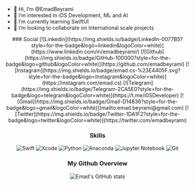 - 👋 Hi, I’m @EmadBeyrami
- 👀 I’m interested in iOS Development, ML and AI
- 🌱 I’m currently learning SwiftUI
- 💞️ I’m looking to collaborate on International scale projects
<center>
### Social
[![Linkedin](https://img.shields.io/badge/LinkedIn-0077B5?style=for-the-badge&logo=linkedin&logoColor=white)](https://www.linkedin.com/in/emadbeyrami/)
[![Github](https://img.shields.io/badge/GitHub-100000?style=for-the-badge&logo=github&logoColor=white)](https://github.com/emadbeyrami)
[![Instagram](https://img.shields.io/badge/emad.cs-%23E4405F.svg?style=for-the-badge&logo=Instagram&logoColor=white)](https://instagram.com/emad.cs)
[![Telegram](https://img.shields.io/badge/Telegram-2CA5E0?style=for-the-badge&logo=telegram&logoColor=white)](https://t.me/i0SDeveloper)
[![Gmail](https://img.shields.io/badge/Gmail-D14836?style=for-the-badge&logo=gmail&logoColor=white)](mailto:emad.beyrami@gmail.com)
[![Twitter](https://img.shields.io/badge/Twitter-1DA1F2?style=for-the-badge&logo=twitter&logoColor=white)](https://twitter.com/emadbeyrami)

### Skills
![Swift](https://img.shields.io/badge/swift-F54A2A?style=for-the-badge&logo=swift&logoColor=white)
![Xcode](https://img.shields.io/badge/Xcode-007ACC?style=for-the-badge&logo=Xcode&logoColor=white)
![Python](https://img.shields.io/badge/python-3670A0?style=for-the-badge&logo=python&logoColor=ffdd54)
![Anaconda](https://img.shields.io/badge/Anaconda-%2344A833.svg?style=for-the-badge&logo=anaconda&logoColor=white)
![Jupyter Notebook](https://img.shields.io/badge/jupyter-%23FA0F00.svg?style=for-the-badge&logo=jupyter&logoColor=white)
![Git](https://img.shields.io/badge/git-%23F05033.svg?style=for-the-badge&logo=git&logoColor=white)

### My Github Overview
![Emad's GitHub stats](https://github-readme-stats.vercel.app/api?username=EmadBeyrami&show_icons=true)
 </center>
 
<!-- 
<img width="282" src="https://denvercoder1-github-readme-stats.vercel.app/api/pin/?username=sadafamininia99&repo=Hangman-Game&theme=react&bg_color=273849&title_color=F85D7F&icon_color=F8D866&hide_border=true&show_icons=false" alt="github-readme-streak-stats">

 -->
<!-- <img width="282" src="https://denvercoder1-github-readme-stats.vercel.app/api/pin/?username=sadafamininia99&repo=Crazy-button&theme=react&bg_color=273849&title_color=F85D7F&icon_color=F8D866&hide_border=true&show_icons=false" alt="github-readme-streak-stats">

<img width="282" src="https://denvercoder1-github-readme-stats.vercel.app/api/pin/?username=sadafamininia99&repo=zoom-clone-webrtc&theme=react&bg_color=273849&title_color=F85D7F&icon_color=F8D866&hide_border=true&show_icons=false" alt="github-readme-streak-stats">

<img align="center" src="https://github-readme-stats.vercel.app/api/top-langs/?username=timcreative&layout=compact&theme=cobalt&hide_border=true" />
 -->
<!-- <h1 align="center">Hi 👾, I'm Sadaf</h1> -->
<!---
EmadBeyrami/EmadBeyrami is a ✨ special ✨ repository because its `README.md` (this file) appears on your GitHub profile.
You can click the Preview link to take a look at your changes.
--->
